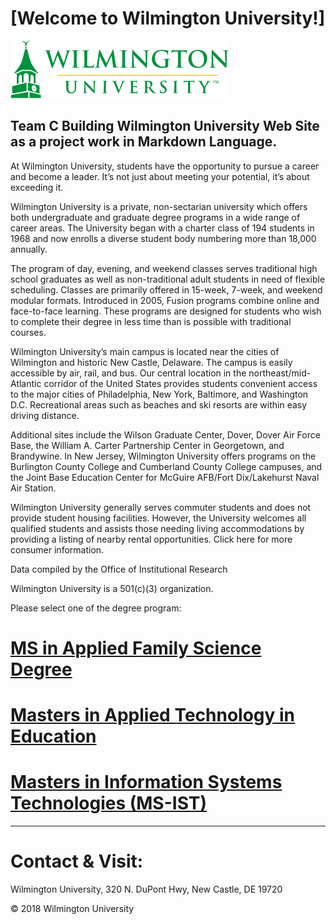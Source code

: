 

# [Welcome to Wilmington University!]

![Image](Images/wilmu-logo.png "Welcome to Wilmington University")


## Team C Building Wilmington University Web Site as a project work in Markdown Language.

At Wilmington University, students have the opportunity to pursue a career and become a leader. It’s not just about meeting your potential, it’s about exceeding it.

Wilmington University is a private, non-sectarian university which offers both undergraduate and graduate degree programs in a wide range of career areas. The University began with a charter class of 194 students in 1968 and now enrolls a diverse student body numbering more than 18,000 annually.

The program of day, evening, and weekend classes serves traditional high school graduates as well as non-traditional adult students in need of flexible scheduling. Classes are primarily offered in 15-week, 7-week, and weekend modular formats. Introduced in 2005, Fusion programs combine online and face-to-face learning. These programs are designed for students who wish to complete their degree in less time than is possible with traditional courses.

Wilmington University’s main campus is located near the cities of Wilmington and historic New Castle, Delaware. The campus is easily accessible by air, rail, and bus. Our central location in the northeast/mid-Atlantic corridor of the United States provides students convenient access to the major cities of Philadelphia, New York, Baltimore, and Washington D.C. Recreational areas such as beaches and ski resorts are within easy driving distance.

Additional sites include the Wilson Graduate Center, Dover, Dover Air Force Base, the William A. Carter Partnership Center in Georgetown, and Brandywine. In New Jersey, Wilmington University offers programs on the Burlington County College and Cumberland County College campuses, and the Joint Base Education Center for McGuire AFB/Fort Dix/Lakehurst Naval Air Station.

Wilmington University generally serves commuter students and does not provide student housing facilities. However, the University welcomes all qualified students and assists those needing living accommodations by providing a listing of nearby rental opportunities. Click here for more consumer information.

Data compiled by the Office of Institutional Research

Wilmington University is a 501(c)(3) organization.

Please select one of the degree program:
# [MS in Applied Family Science Degree](msafs.md)
# [Masters in Applied Technology in Education](msate.md)
# [Masters in Information Systems Technologies (MS-IST)](msist.md)

---

# Contact & Visit: 
Wilmington University, 320 N. DuPont Hwy, New Castle, DE 19720 
<div>
   &copy; 2018 Wilmington University
</div>
